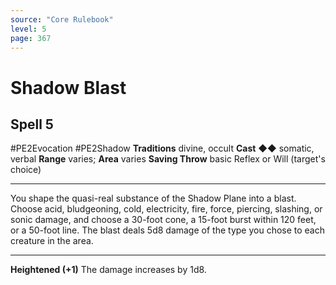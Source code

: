 ```yaml
---
source: "Core Rulebook"
level: 5
page: 367
---
```


# Shadow Blast
## Spell 5
#PE2Evocation #PE2Shadow
**Traditions** divine, occult
**Cast** ◆◆ somatic, verbal
**Range** varies; **Area** varies
**Saving Throw** basic Reflex or Will (target's choice)

-----
You shape the quasi-real substance of the Shadow Plane into a blast. Choose acid, bludgeoning, cold, electricity, fire, force, piercing, slashing, or sonic damage, and choose a 30-foot cone, a 15-foot burst within 120 feet, or a 50-foot line. The blast deals 5d8 damage of the type you chose to each creature in the area. 

---
**Heightened (+1)** The damage increases by 1d8.